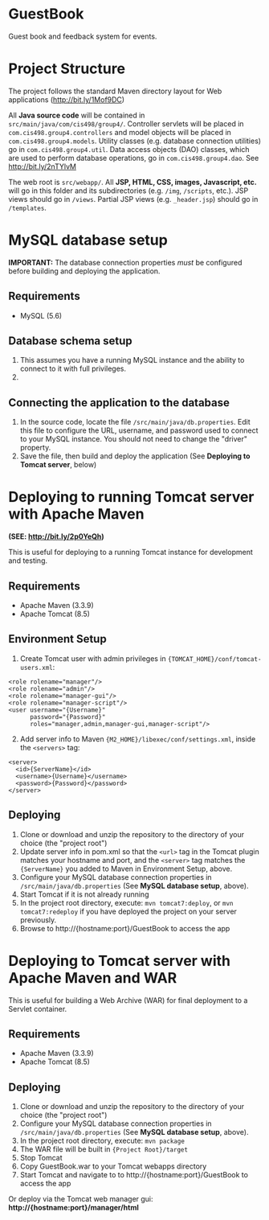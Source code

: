 # GuestBook
Guest book and feedback system for events.

# Project Structure
The project follows the standard Maven directory layout for Web applications (http://bit.ly/1Mof9DC)

All **Java source code** will be contained in `src/main/java/com/cis498/group4/`. Controller servlets will be placed in `com.cis498.group4.controllers` and model objects will be placed in `com.cis498.group4.models`. Utility classes (e.g. database connection utilities) go in `com.cis498.group4.util`. Data access objects (DAO) classes, which are used to perform database operations, go in `com.cis498.group4.dao`. See http://bit.ly/2nTYlvM

The web root is `src/webapp/`. All **JSP, HTML, CSS, images, Javascript, etc.** will go in this folder and its subdirectories (e.g. `/img`, `/scripts`, etc.). JSP views should go in `/views`. Partial JSP views (e.g. `_header.jsp`) should go in `/templates`.

# MySQL database setup

**IMPORTANT:** The database connection properties _must_ be configured before building and deploying the application.

## Requirements
- MySQL (5.6)

## Database schema setup
1. This assumes you have a running MySQL instance and the ability to connect to it with full privileges.
2. 

## Connecting the application to the database
1. In the source code, locate the file `/src/main/java/db.properties`. Edit this file to configure the URL, username, and password used to connect to your MySQL instance. You should not need to change the "driver" property.
2. Save the file, then build and deploy the application (See **Deploying to Tomcat server**, below)

# Deploying to running Tomcat server with Apache Maven
**(SEE: http://bit.ly/2p0YeQh)**

This is useful for deploying to a running Tomcat instance for development and testing.

## Requirements
- Apache Maven (3.3.9)
- Apache Tomcat (8.5)

## Environment Setup
1. Create Tomcat user with admin privileges in `{TOMCAT_HOME}/conf/tomcat-users.xml`:
```
<role rolename="manager"/>
<role rolename="admin"/>
<role rolename="manager-gui"/>
<role rolename="manager-script"/>
<user username="{Username}" 
      password="{Password}" 
      roles="manager,admin,manager-gui,manager-script"/>
```
2. Add server info to Maven `{M2_HOME}/libexec/conf/settings.xml`, inside the `<servers>` tag:
```
<server>
  <id>{ServerName}</id>
  <username>{Username}</username>
  <password>{Password}</password>
</server>
```

## Deploying
1. Clone or download and unzip the repository to the directory of your choice (the "project root")
2. Update server info in pom.xml so that the `<url>` tag in the Tomcat plugin matches your hostname and port, and the `<server>` tag matches the `{ServerName}` you added to Maven in Environment Setup, above.
3. Configure your MySQL database connection properties in `/src/main/java/db.properties` (See **MySQL database setup**, above).
4. Start Tomcat if it is not already running
5. In the project root directory, execute: `mvn tomcat7:deploy`, or `mvn tomcat7:redeploy` if you have deployed the project on your server previously.
6. Browse to http://{hostname:port}/GuestBook to access the app

# Deploying to Tomcat server with Apache Maven and WAR

This is useful for building a Web Archive (WAR) for final deployment to a Servlet container.

## Requirements
- Apache Maven (3.3.9)
- Apache Tomcat (8.5)

## Deploying
1. Clone or download and unzip the repository to the directory of your choice (the "project root")
2. Configure your MySQL database connection properties in `/src/main/java/db.properties` (See **MySQL database setup**, above).
3. In the project root directory, execute: `mvn package`
4. The WAR file will be built in `{Project Root}/target`
5. Stop Tomcat
6. Copy GuestBook.war to your Tomcat webapps directory
7. Start Tomcat and navigate to to http://{hostname:port}/GuestBook to access the app

Or deploy via the Tomcat web manager gui: **http://{hostname:port}/manager/html**
